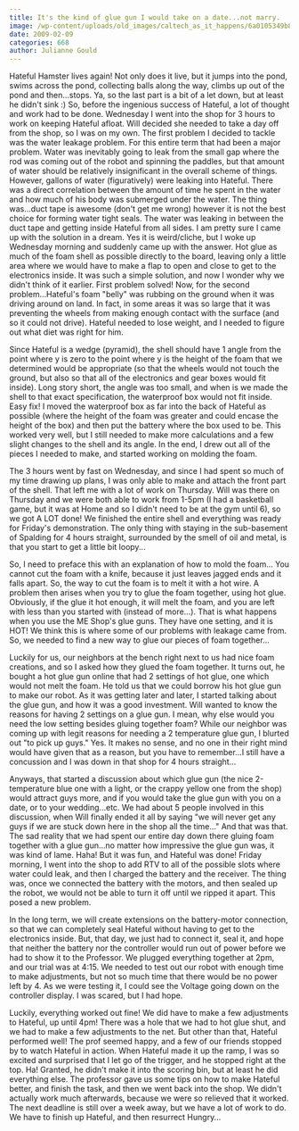 ```yaml
---
title: It's the kind of glue gun I would take on a date...not marry.
image: /wp-content/uploads/old_images/caltech_as_it_happens/6a0105349b8251970b011168546a2e970c.jpg
date: 2009-02-09
categories: 668
author: Julianne Gould
---
```



Hateful Hamster lives again! Not only does it live, but it jumps into the pond, swims across the pond, collecting balls along the way, climbs up out of the pond and then...stops. Ya, so the last part is a bit of a let down, but at least he didn't sink :)
So, before the ingenious success of Hateful, a lot of thought and work had to be done. Wednesday I went into the shop for 3 hours to work on keeping Hateful afloat. Will decided she needed to take a day off from the shop, so I was on my own. The first problem I decided to tackle was the water leakage problem. For this entire term that had been a major problem. Water was inevitably going to leak from the small gap where the rod was coming out of the robot and spinning the paddles, but that amount of water should be relatively insignificant in the overall scheme of things. However, gallons of water (figuratively) were leaking into Hateful. There was a direct correlation between the amount of time he spent in the water and how much of his body was submerged under the water. The thing was...duct tape is awesome (don't get me wrong) however it is not the best choice for forming water tight seals. The water was leaking in between the duct tape and getting inside Hateful from all sides. 
I am pretty sure I came up with the solution in a dream. Yes it is weird/cliche, but I woke up Wednesday morning and suddenly came up with the answer. Hot glue as much of the foam shell as possible directly to the board, leaving only a little area where we would have to make a flap to open and close to get to the electronics inside. It was such a simple solution, and now I wonder why we didn't think of it earlier. First problem solved!
Now, for the second problem...Hateful's foam "belly" was rubbing on the ground when it was driving around on land. In fact, in some areas it was so large that it was preventing the wheels from making enough contact with the surface (and so it could not drive). Hateful needed to lose weight, and I needed to figure out what diet was right for him.

Since Hateful is a wedge (pyramid), the shell should have 1 angle from the point where y is zero to the point where y is the height of the foam that we determined would be appropriate (so that the wheels would not touch the ground, but also so that all of the electronics and gear boxes would fit inside). Long story short, the angle was too small, and when is we made the shell to that exact specification, the waterproof box would not fit inside. Easy fix! I moved the waterproof box as far into the back of Hateful as possible (where the height of the foam was greater and could encase the height of the box) and then put the battery where the box used to be. This worked very well, but I still needed to make more calculations and a few slight changes to the shell and its angle. In the end, I drew out all of the pieces I needed to make, and started working on molding the foam.

The 3 hours went by fast on Wednesday, and since I had spent so much of my time drawing up plans, I was only able to make and attach the front part of the shell. That left me with a lot of work on Thursday. Will was there on Thursday and we were both able to work from 1-5pm (I had a basketball game, but it was at Home and so I didn't need to be at the gym until 6), so we got A LOT done! We finished the entire shell and everything was ready for Friday's demonstration. The only thing with staying in the sub-basement of Spalding for 4 hours straight, surrounded by the smell of oil and metal, is that you start to get a little bit loopy...

So, I need to preface this with an explanation of how to mold the foam... You cannot cut the foam with a knife, because it just leaves jagged ends and it falls apart. So, the way to cut the foam is to melt it with a hot wire. A problem then arises when you try to glue the foam together, using hot glue. Obviously, if the glue it hot enough, it will melt the foam, and you are left with less than you started with (instead of more...). That is what happens when you use the ME Shop's glue guns. They have one setting, and it is HOT! We think this is where some of our problems with leakage came from. So, we needed to find a new way to glue our pieces of foam together...

Luckily for us, our neighbors at the bench right next to us had nice foam creations, and so I asked how they glued the foam together. It turns out, he bought a hot glue gun online that had 2 settings of hot glue, one which would not melt the foam. He told us that we could borrow his hot glue gun to make our robot. As it was getting later and later, I started talking about the glue gun, and how it was a good investment. Will wanted to know the reasons for having 2 settings on a glue gun. I mean, why else would you need the low setting besides gluing together foam? While our neighbor was coming up with legit reasons for needing a 2 temperature glue gun, I blurted out "to pick up guys." Yes. It makes no sense, and no one in their right mind would have given that as a reason, but you have to remember...I still have a concussion and I was down in that shop for 4 hours straight...

Anyways, that started a discussion about which glue gun (the nice 2-temperature blue one with a light, or the crappy yellow one from the shop) would attract guys more, and if you would take the glue gun with you on a date, or to your wedding...etc. We had about 5 people involved in this discussion, when Will finally ended it all by saying "we will never get any guys if we are stuck down here in the shop all the time..." And that was that. The sad reality that we had spent our entire day down there gluing foam together with a glue gun...no matter how impressive the glue gun was, it was kind of lame. Haha! But it was fun, and Hateful was done!
Friday morning, I went into the shop to add RTV to all of the possible slots where water could leak, and then I charged the battery and the receiver. The thing was, once we connected the battery with the motors, and then sealed up the robot, we would not be able to turn it off until we ripped it apart. This posed a new problem.

In the long term, we will create extensions on the battery-motor connection, so that we can completely seal Hateful without having to get to the electronics inside. But, that day, we just had to connect it, seal it, and hope that neither the battery nor the controller would run out of power before we had to show it to the Professor. We plugged everything together at 2pm, and our trial was at 4:15. We needed to test out our robot with enough time to make adjustments, but not so much time that there would be no power left by 4. As we were testing it, I could see the Voltage going down on the controller display. I was scared, but I had hope.

Luckily, everything worked out fine! We did have to make a few adjustments to Hateful, up until 4pm! There was a hole that we had to hot glue shut, and we had to make a few adjustments to the net. But other than that, Hateful performed well! The prof seemed happy, and a few of our friends stopped by to watch Hateful in action. When Hateful made it up the ramp, I was so excited and surprised that I let go of the trigger, and he stopped right at the top. Ha!
 Granted, he didn't make it into the scoring bin, but at least he did everything else. The professor gave us some tips on how to make Hateful better, and finish the task, and then we went back into the shop. We didn't actually work much afterwards, because we were so relieved that it worked. The next deadline is still over a week away, but we have a lot of work to do. We have to finish up Hateful, and then resurrect Hungry...

